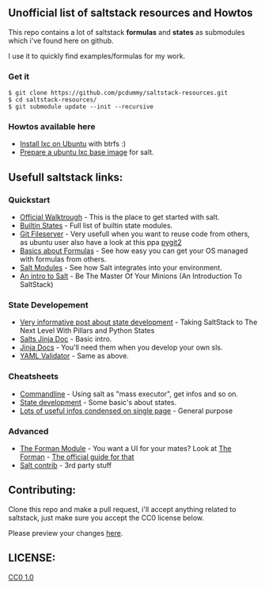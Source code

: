 Unofficial list of saltstack resources and Howtos
---
This repo contains a lot of saltstack **formulas** and **states** as submodules which i've found here on github.

I use it to quickly find examples/formulas for my work.

### Get it

    $ git clone https://github.com/pcdummy/saltstack-resources.git
    $ cd saltstack-resources/
    $ git submodule update --init --recursive
  
### Howtos available here

* [Install lxc on Ubuntu](docs/ubuntu-lxc-install.md) with btrfs :)
* [Prepare a ubuntu lxc base image](docs/ubuntu-lxc-image.md) for salt.


Usefull saltstack links:
---
### Quickstart

  * [Official Walktrough](http://salt.readthedocs.org/en/latest/topics/tutorials/walkthrough.html) - This is the place to get started with salt.
  * [Builtin States](http://docs.saltstack.com/en/latest/ref/states/all/) - Full list of builtin state modules.
  * [Git Fileserver](http://salt.readthedocs.org/en/latest/topics/tutorials/gitfs.html#tutorial-gitfs) - Very usefull when you want to reuse code from others, as ubuntu user also have a look at this ppa [pygit2](https://launchpad.net/~dennis/+archive/ubuntu/python)
  * [Basics about Formulas](http://salt.readthedocs.org/en/latest/topics/development/conventions/formulas.html) - See how easy you can get your OS managed with formulas from others.
  * [Salt Modules](http://salt.readthedocs.org/en/latest/salt-modindex.html) - See how Salt integrates into your environment.
  * [An intro to Salt](http://dev.mlsdigital.net/posts/IntroToSaltStack/) - Be The Master Of Your Minions (An Introduction To SaltStack)

### State Developement
  * [Very informative post about state development](http://dev.mlsdigital.net/posts/SaltStackBeyondJinjaStates/) - Taking SaltStack to The Next Level With Pillars and Python States
  * [Salts Jinja Doc](http://docs.saltstack.com/en/latest/ref/renderers/all/salt.renderers.jinja.html) - Basic intro.
  * [Jinja Docs](http://jinja.pocoo.org/docs/dev/templates/) - You'll need them when you develop your own sls.
  * [YAML Validator](http://yaml-online-parser.appspot.com/) - Same as above.

### Cheatsheets

  * [Commandline](http://www.xenuser.org/saltstack-cheat-sheet/) - Using salt as "mass executor", get infos and so on.
  * [State development](https://github.com/saltstack/salt/wiki/Cheat-Sheet) - Some basic's about states.
  * [Lots of useful infos condensed on single page](https://gist.github.com/elmariofredo/8964467) - General purpose

### Advanced

  * [The Forman Module](http://docs.saltstack.com/en/latest/ref/pillar/all/salt.pillar.foreman.html) - You want a UI for your mates? Look at [The Forman](http://theforeman.org/) - [The official guide for that](https://github.com/theforeman/foreman_salt/wiki)
  * [Salt contrib](https://github.com/saltstack/salt-contrib) - 3rd party stuff

Contributing:
---
Clone this repo and make a pull request, i'll accept anything related to saltstack, just make sure you accept the CC0 license below.

Please preview your changes [here](http://tmpvar.com/markdown.html).

LICENSE:
---
[CC0 1.0](https://creativecommons.org/publicdomain/zero/1.0/)
